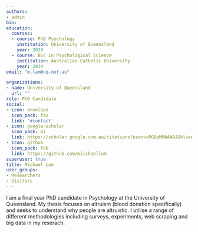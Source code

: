 ```yaml
---
authors:
- admin
bio: 
education:
  courses:
  - course: PhD Psychology
    institution: University of Queensland
    year: 2020
  - course: BSc in Psychological Science 
    institution: Australian Catholic University
    year: 2014
email: "m.lam@uq.net.au"

organizations:
- name: University of Queensland
  url: ""
role: PhD Candidate
social:
- icon: envelope
  icon_pack: fas
  link: '#contact'
- icon: google-scholar
  icon_pack: ai
  link: https://scholar.google.com.au/citations?user=cRG8pMMAAAAJ&hl=en
- icon: github
  icon_pack: fab
  link: https://github.com/miichaellam
superuser: true
title: Michael Lam
user_groups:
- Researchers
- Visitors
---
```


I am a final year PhD candidate in Psychology at the University of Queensland. My thesis focuses on altruism (blood donation specifically) and seeks to understand why people are altruistic. I utilise a range of different methodologies including surveys, experiments, web scraping and big data in my reserach. 
